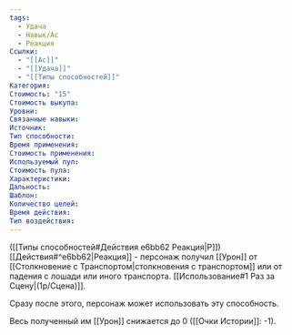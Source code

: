 ```yaml
---
tags:
  - Удача
  - Навык/Ас
  - Реакция
Ссылки:
  - "[[Ас]]"
  - "[[Удача]]"
  - "[[Типы способностей]]"
Категория: 
Стоимость: "15"
Стоимость выкупа:
Уровни:
Связанные навыки:
Источник:
Тип способности:
Время применения:
Стоимость применения:
Используемый пул:
Стоимость пула:
Характеристики:
Дальность:
Шаблон:
Количество целей:
Время действия:
Тип воздействия:
---
```

([[Типы способностей#Действия e6bb62 Реакция|Р]]) [[Действия#^e6bb62|Реакция]] - персонаж получил [[Урон]] от [[Столкновение с Транспортом|столкновения с транспортом]] или от падения с лошади или иного транспорта. [[Использование#1 Раз за Сцену|(1р/Сцена)]].

Сразу после этого, персонаж может использовать эту способность.

Весь полученный им [[Урон]] снижается до 0 
([[Очки Истории]]: -1).